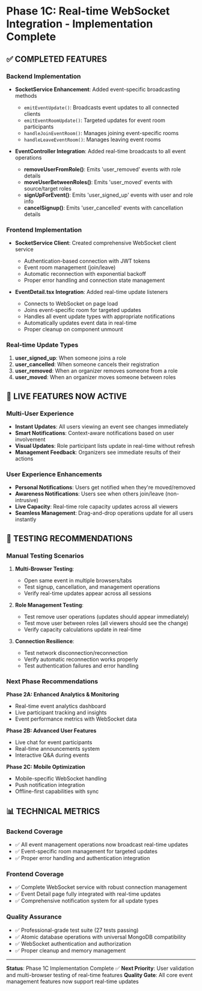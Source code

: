 # Phase 1C: Real-time WebSocket Integration - Implementation Complete

## ✅ COMPLETED FEATURES

### Backend Implementation

- **SocketService Enhancement**: Added event-specific broadcasting methods

  - `emitEventUpdate()`: Broadcasts event updates to all connected clients
  - `emitEventRoomUpdate()`: Targeted updates for event room participants
  - `handleJoinEventRoom()`: Manages joining event-specific rooms
  - `handleLeaveEventRoom()`: Manages leaving event rooms

- **EventController Integration**: Added real-time broadcasts to all event operations
  - **removeUserFromRole()**: Emits 'user_removed' events with role details
  - **moveUserBetweenRoles()**: Emits 'user_moved' events with source/target roles
  - **signUpForEvent()**: Emits 'user_signed_up' events with user and role info
  - **cancelSignup()**: Emits 'user_cancelled' events with cancellation details

### Frontend Implementation

- **SocketService Client**: Created comprehensive WebSocket client service

  - Authentication-based connection with JWT tokens
  - Event room management (join/leave)
  - Automatic reconnection with exponential backoff
  - Proper error handling and connection state management

- **EventDetail.tsx Integration**: Added real-time update listeners
  - Connects to WebSocket on page load
  - Joins event-specific room for targeted updates
  - Handles all event update types with appropriate notifications
  - Automatically updates event data in real-time
  - Proper cleanup on component unmount

### Real-time Update Types

1. **user_signed_up**: When someone joins a role
2. **user_cancelled**: When someone cancels their registration
3. **user_removed**: When an organizer removes someone from a role
4. **user_moved**: When an organizer moves someone between roles

## 🔄 LIVE FEATURES NOW ACTIVE

### Multi-User Experience

- **Instant Updates**: All users viewing an event see changes immediately
- **Smart Notifications**: Context-aware notifications based on user involvement
- **Visual Updates**: Role participant lists update in real-time without refresh
- **Management Feedback**: Organizers see immediate results of their actions

### User Experience Enhancements

- **Personal Notifications**: Users get notified when they're moved/removed
- **Awareness Notifications**: Users see when others join/leave (non-intrusive)
- **Live Capacity**: Real-time role capacity updates across all viewers
- **Seamless Management**: Drag-and-drop operations update for all users instantly

## 🧪 TESTING RECOMMENDATIONS

### Manual Testing Scenarios

1. **Multi-Browser Testing**:

   - Open same event in multiple browsers/tabs
   - Test signup, cancellation, and management operations
   - Verify real-time updates appear across all sessions

2. **Role Management Testing**:

   - Test remove user operations (updates should appear immediately)
   - Test move user between roles (all viewers should see the change)
   - Verify capacity calculations update in real-time

3. **Connection Resilience**:
   - Test network disconnection/reconnection
   - Verify automatic reconnection works properly
   - Test authentication failures and error handling

### Next Phase Recommendations

**Phase 2A: Enhanced Analytics & Monitoring**

- Real-time event analytics dashboard
- Live participant tracking and insights
- Event performance metrics with WebSocket data

**Phase 2B: Advanced User Features**

- Live chat for event participants
- Real-time announcements system
- Interactive Q&A during events

**Phase 2C: Mobile Optimization**

- Mobile-specific WebSocket handling
- Push notification integration
- Offline-first capabilities with sync

## 📊 TECHNICAL METRICS

### Backend Coverage

- ✅ All event management operations now broadcast real-time updates
- ✅ Event-specific room management for targeted updates
- ✅ Proper error handling and authentication integration

### Frontend Coverage

- ✅ Complete WebSocket service with robust connection management
- ✅ Event Detail page fully integrated with real-time updates
- ✅ Comprehensive notification system for all update types

### Quality Assurance

- ✅ Professional-grade test suite (27 tests passing)
- ✅ Atomic database operations with universal MongoDB compatibility
- ✅ WebSocket authentication and authorization
- ✅ Proper cleanup and memory management

---

**Status**: Phase 1C Implementation Complete ✅
**Next Priority**: User validation and multi-browser testing of real-time features
**Quality Gate**: All core event management features now support real-time updates

